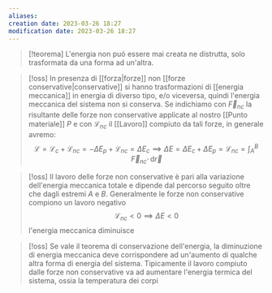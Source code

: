 ```yaml
---
aliases: 
creation date: 2023-03-26 18:27
modification date: 2023-03-26 18:27
---
```


>[!teorema]
>L'energia non puó essere mai creata ne distrutta, solo trasformata da una forma ad un'altra.


>[!oss]
>In presenza di [[forza|forze]] non [[forze conservative|conservative]] si hanno trasformazioni di [[energia meccanica]] in energia di diverso tipo, e/o viceversa, quindi l'energia meccanica del sistema non si conserva. Se indichiamo con $\vec{F}_{nc}$ la risultante delle forze non conservative applicate al nostro [[Punto materiale]] $P$ e con $\mathcal{L}_{nc}$ il [[Lavoro]] compiuto da tali forze, in generale avremo:
>$$ \mathcal{L} = \mathcal{L}_{c} + \mathcal{L}_{nc} = -\Delta E_{p} + \mathcal{L}_{nc} = \Delta E_{c} \implies \Delta E = \Delta E_{c} + \Delta E_{p} = \mathcal{L}_{nc} = \int _{A}^B \!\vec{F}_{nc} \cdot \, \mathrm{d}\vec{r}   $$

>[!oss]
>Il lavoro delle forze non conservative è pari alla variazione dell'energia meccanica totale e dipende dal percorso seguito oltre che dagli estremi $A$ e $B$.
>Generalmente le forze non conservative compiono un lavoro negativo
>$$ \mathcal{L}_{nc} < 0 \implies \Delta E < 0  $$
>l'energia meccanica diminuisce

>[!oss]
>Se vale il teorema di conservazione dell'energia, la diminuzione di energia meccanica deve corrispondere ad un'aumento di qualche altra forma di energia del sistema. Tipicamente il lavoro compiuto dalle forze non conservative va ad aumentare l'energia termica del sistema, ossia la temperatura dei corpi






